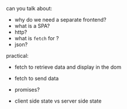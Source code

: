 can you talk about:
- why do we need a separate frontend?
- what is a SPA?
- http?
- what is `fetch` for ?
- json?

practical:
- fetch to retrieve data and display in the dom
- fetch to send data

- promises?
- client side state vs server side state

